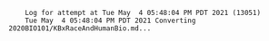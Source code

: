         Log for attempt at Tue May  4 05:48:04 PM PDT 2021 (13051)
        Tue May  4 05:48:04 PM PDT 2021 Converting 2020BIO101/KBxRaceAndHumanBio.md...
